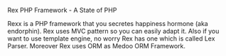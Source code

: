 Rex PHP Framework - A State of PHP

Rexx is a PHP framework that you secretes happiness hormone (aka endorphin). 
Rex uses MVC pattern so you can easily adapt it. 
Also if you want to use template engine, no worry Rex has one which is called Lex Parser. 
Moreover Rex uses ORM as Medoo ORM Framework.